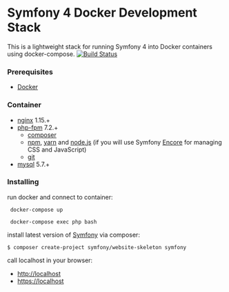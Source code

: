 # Symfony 4 Docker Development Stack
This is a lightweight stack for running Symfony 4 into Docker containers using docker-compose. 
[![Build Status](https://travis-ci.org/coloso/symfony-docker.svg?branch=master)](https://travis-ci.org/coloso/symfony-docker)
### Prerequisites
* [Docker](https://www.docker.com/)

### Container
 - [nginx](https://hub.docker.com/_/nginx/) 1.15.+
 - [php-fpm](https://hub.docker.com/_/php/) 7.2.+
    - [composer](https://getcomposer.org/) 
    - [npm](https://www.npmjs.com/), [yarn](https://yarnpkg.com/lang/en/) and [node.js](https://nodejs.org/en/) (if you will use Symfony [Encore](https://symfony.com/doc/current/frontend/encore/installation.html) for managing CSS and JavaScript)
    - [git](https://git-scm.com)
- [mysql](https://hub.docker.com/_/mysql/) 5.7.+

### Installing

run docker and connect to container:
```
 docker-compose up
```
```
 docker-compose exec php bash
```

install latest version of [Symfony](http://symfony.com/doc/current/setup.html) via composer:
```
$ composer create-project symfony/website-skeleton symfony
```
 
call localhost in your browser:
- [http://localhost](http://localhost/)
- [https://localhost](https://localhost/)

